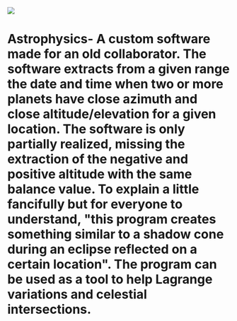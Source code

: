 <img SRC="https://i.ibb.co/PrSRVgQ/IMG-20230425-232754-249.jpg"></img>

# Astrophysics- A custom software made for an old collaborator.  The software extracts from a given range the date and time when two or more planets have close azimuth and close altitude/elevation for a given location.  The software is only partially realized, missing the extraction of the negative and positive altitude with the same balance value.  To explain a little fancifully but for everyone to understand, "this program creates something similar to a shadow cone during an eclipse reflected on a certain location".  The program can be used as a tool to help Lagrange variations and celestial intersections.

